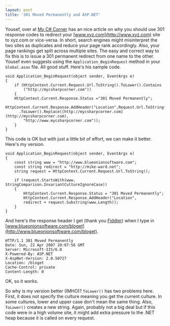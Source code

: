 ```yaml
---
layout: post  
title: '301 Moved Permanently and ASP.NET'
---
```

Yousef, over at [My C# Corner](http://www.mycsharpcorner.com/) has an nice article on why you should use 301 response codes to redirect your [www.xyz.com](http://www.xyz.com) site to xyz.com or vice-versa. In short, search engines might misinterpret the two sites as duplicates and reduce your page rank accordingly. Also, your page rankings get split across multiple sites. The easy and correct way to fix this is to issue a 301 permanent redirect from one name to the other. Yousef even suggests using the `Application_BeginRequest` method in your `Global.asax` file. All good stuff. Here's his sample code.

    void Application_BeginRequest(object sender, EventArgs e)  
    {  
        if (HttpContext.Current.Request.Url.ToString().ToLower().Contains  
            ("http://mycsharpcorner.com"))  
        {  
        HttpContext.Current.Response.Status ="301 Moved Permanently";  
        HttpContext.Current.Response.AddHeader("Location",Request.Url.ToString()  
          .ToLower().Replace([http://mycsharpcorner.com](http://mycsharpcorner.com),  
            "http://www.mycsharpcorner.com"));  
        }  
    }

This code is OK but with just a little bit of effort, we can make it better. Here's my version.

    void Application_BeginRequest(object sender, EventArgs e)  
    {  
        const string www = "http://www.blueonionsoftware.com";  
        const string redirect = "http://mike-ward.net";  
        string request = HttpContext.Current.Request.Url.ToString();  
          
        if (request.StartsWith(www, StringComparison.InvariantCultureIgnoreCase))  
        {  
            HttpContext.Current.Response.Status = "301 Moved Permanently";  
            HttpContext.Current.Response.AddHeader("Location",  
            redirect + request.Substring(www.Length));  
        }  
    }  


And here's the response header I get (thank you [Fiddler](http://www.fiddlertool.com/fiddler/)) when I type in [www.blueonionsoftware.com/bloget](http://www.blueonionsoftware.com/bloget).

    HTTP/1.1 301 Moved Permanently  
    Date: Sun, 22 Apr 2007 20:07:56 GMT  
    Server: Microsoft-IIS/6.0  
    X-Powered-By: ASP.NET  
    X-AspNet-Version: 2.0.50727  
    Location: /bloget  
    Cache-Control: private  
    Content-Length: 0  


OK, so it works.

So why is my version better (IMHO)? `ToLower()` has two problems here. First, it does not specify the culture meaning you get the current culture. In some cultures, lower and upper case don't mean the same thing. Also, `ToLower()` creates a new string. Again, probably not a big deal but if this code were in a high volume site, it might add extra pressure to the .NET heap because it is called on every request.
